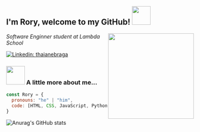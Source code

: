 
<h2> I'm Rory, welcome to my GitHub! <img src="https://media.giphy.com/media/mGcNjsfWAjY5AEZNw6/giphy.gif" width="50"></h2>
<img align='right' src="https://media.giphy.com/media/3oKIPnAiaMCws8nOsE/giphy.gif" width="230">
<p><em>Software Enginner student at Lambda School</em></p>

[![Linkedin: thaianebraga](	https://img.shields.io/badge/LinkedIn-0077B5?style=for-the-badge&logo=linkedin&logoColor=white)](https://www.linkedin.com/in/rory-roberts1/)

### <img src="https://media.giphy.com/media/LmNwrBhejkK9EFP504/giphy.gif" width="50"> A little more about me...  

```javascript
const Rory = {
  pronouns: "he" | "him",
  code: [HTML, CSS, JavaScript, Python],
}
```


![Anurag's GitHub stats](https://github-readme-stats.vercel.app/api?username=rory-ray&show_icons=true&theme=dark)
